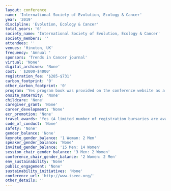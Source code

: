 ```yaml
---
layout: conference 
name: 'International Society of Evolution, Ecology & Cancer'
year: '2019'
discipline: 'Evolution, Ecology & Cancer'
total_years: '6'
society_name: 'International Society of Evolution, Ecology & Cancer'
society_members: ''
attendees: ''
venues: 'Hinxton, UK'
frequency: 'Annual '
sponsors: 'Trends in Cancer journal'
virtual: 'None'
digital_archives: 'None'
cost: ' $2000-$4000'
registration_fee: '$285-$731'
carbon_footprint: '0'
other_carbon_footprint: '0'
program: 'Yes program book was provided on the conference website as a .pdf file.'
onsite_maternity: 'None'
childcare: 'None'
caregiver_grant: 'None'
career_development: 'None'
ecr_promotion: 'None'
travel_awards: 'Yes (A limited number of registration bursaries are available for PhD students to attend this conference (up to 50percent of the standard registration fee) from Wellcome Genome Campus Scientific Conferences.)'
code_of_conduct: 'None'
safety: 'None'
gender_balance: 'None'
keynote_gender_balance: '1 Woman: 2 Men'
speaker_gender_balance: 'None'
invited_gender_balance: '15 Men: 14 Women'
session_chair_gender_balance: '3 Men: 2 Women'
conference_chair_gender_balance: '2 Women: 2 Men'
env_sustainability: 'None'
public_engagement: 'None'
sustainability_initiatives: 'None'
conference_url: 'http://www.iseec.org/'
other_details: ''
---
```

